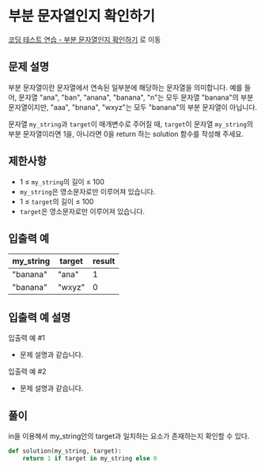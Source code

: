 # 부분 문자열인지 확인하기
[코딩 테스트 연습 - 부분 문자열인지 확인하기][1] 로 이동

## 문제 설명

부분 문자열이란 문자열에서 연속된 일부분에 해당하는 문자열을 의미합니다. 예를 들어, 문자열 "ana", "ban", "anana", "banana", "n"는 모두 문자열 "banana"의 부분 문자열이지만, "aaa", "bnana", "wxyz"는 모두 "banana"의 부분 문자열이 아닙니다.

문자열 `my_string`과 `target`이 매개변수로 주어질 때, `target`이 문자열 `my_string`의 부분 문자열이라면 1을, 아니라면 0을 return 하는 solution 함수를 작성해 주세요.

## 제한사항

- 1 ≤ `my_string`의 길이 ≤ 100
- `my_string`은 영소문자로만 이루어져 있습니다.
- 1 ≤ `target`의 길이 ≤ 100
- `target`은 영소문자로만 이루어져 있습니다.

## 입출력 예

| my_string | target | result |
| --------- | ------ | ------ |
| "banana"  | "ana"  | 1      |
| "banana"  | "wxyz" | 0      |

## 입출력 예 설명

입출력 예 #1

- 문제 설명과 같습니다.

입출력 예 #2

- 문제 설명과 같습니다.

## 풀이

in을 이용해서 my_string안의 target과 일치하는 요소가 존재하는지 확인할 수 있다.

```python
def solution(my_string, target):
    return 1 if target in my_string else 0
```

[1]: https://school.programmers.co.kr/learn/courses/30/lessons/181843

